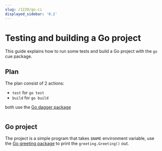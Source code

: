 ```yaml
---
slug: /1229/go-ci
displayed_sidebar: '0.2'
---
```


# Testing and building a Go project

This guide explains how to run some tests and build a Go project with the `go` cue package.

## Plan

The plan consist of 2 actions:

- `test` for `go test`
- `build` for `go build`

both use the [Go dagger package](https://github.com/dagger/dagger/tree/main/pkg/universe.dagger.io/go)

```cue file=../plans/go-ci/plan.cue
```

## Go project

The project is a simple program that takes `$NAME` environment variable, use the [Go greeting package](https://github.com/dagger/dagger/tree/main/docs/plans/go-ci/hello/greeting) to print the `greeting.Greeting()` out.

```go file=../plans/go-ci/hello/main.go title=hello/main.go
```

```go file=../plans/go-ci/hello/greeting/greeting.go title=hello/greeting/greeting.go
```

```go file=../plans/go-ci/hello/greeting/greeting_test.go title=hello/greeting/greeting_test.go
```

